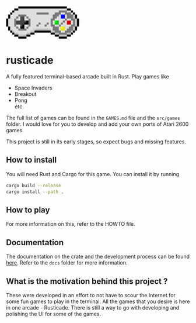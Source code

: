 ![arcade](media/arcade.png)

# rusticade

A fully featured terminal-based arcade built in Rust. Play games like

- Space Invaders
- Breakout
- Pong  
etc.

The full list of games can be found in the `GAMES.md` file and the `src/games` folder. I would love for you to develop and add your own ports of Atari 2600 games.

This project is still in its early stages, so expect bugs and missing features.

## How to install

You will need Rust and Cargo for this game. You can install it by running

```bash
cargo build --release
cargo install --path .
```

## How to play

For more information on this, refer to the HOWTO file.


## Documentation

The documentation on the crate and the development process can be found [here](). Refer to the `docs` folder for more information.

## What is the motivation behind this project ?

These were developed in an effort to not have to scour the Internet for some fun games to play in the terminal. All the games that you desire is here in one arcade - Rusticade. There is still a way to go with developing and polishing the UI for some of the games.
